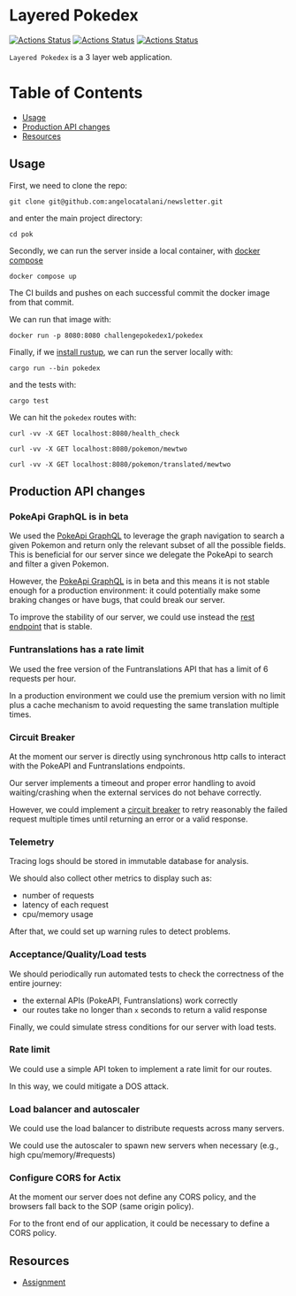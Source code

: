 # Layered Pokedex

[![Actions Status](https://github.com/angelocatalani/pok/actions/workflows/main.yml/badge.svg)](https://github.com/angelocatalani/pok/actions)
[![Actions Status](https://github.com/angelocatalani/pok/actions/workflows/audit.yml/badge.svg)](https://github.com/angelocatalani/pok/actions)
[![Actions Status](https://github.com/angelocatalani/pok/actions/workflows/scheduled_build.yml/badge.svg)](https://github.com/angelocatalani/pok/actions)

`Layered Pokedex` is a 3 layer web application.

# Table of Contents

* [Usage](#usage)
* [Production API changes](#production-api-changes)
* [Resources](#resources)

## Usage

First, we need to clone the repo:

```shell
git clone git@github.com:angelocatalani/newsletter.git
```

and enter the main project directory:

```shell
cd pok
```

Secondly, we can run the server inside a local container, with [docker compose](https://docs.docker.com/get-docker/)

```shell
docker compose up
```

The CI builds and pushes on each successful commit the docker image from that commit.

We can run that image with:

```shell
docker run -p 8080:8080 challengepokedex1/pokedex
```

Finally, if we [install rustup](https://www.rust-lang.org/tools/install), we can run the server locally with:

```shell
cargo run --bin pokedex
```

and the tests with:

```shell
cargo test
```

We can hit the `pokedex` routes with:

 ```shell
curl -vv -X GET localhost:8080/health_check
```

 ```shell
curl -vv -X GET localhost:8080/pokemon/mewtwo
```

 ```shell
curl -vv -X GET localhost:8080/pokemon/translated/mewtwo
```

## Production API changes

### PokeApi GraphQL is in beta

We used the [PokeApi GraphQL](https://pokeapi.co/docs/graphql) to leverage the graph navigation to search a given
Pokemon and return only the relevant subset of all the possible fields. This is beneficial for our server since we
delegate the PokeApi to search and filter a given Pokemon.

However, the [PokeApi GraphQL](https://pokeapi.co/docs/graphql) is in beta and this means it is not stable enough for a
production environment: it could potentially make some braking changes or have bugs, that could break our server.

To improve the stability of our server, we could use instead the [rest endpoint](https://pokeapi.co/docs/v2) that is
stable.

### Funtranslations has a rate limit

We used the free version of the Funtranslations API that has a limit of 6 requests per hour.

In a production environment we could use the premium version with no limit plus a cache mechanism to avoid requesting
the same translation multiple times.

### Circuit Breaker

At the moment our server is directly using synchronous http calls to interact with the PokeAPI and Funtranslations
endpoints.

Our server implements a timeout and proper error handling to avoid waiting/crashing when the external services do not
behave correctly.

However, we could implement a [circuit breaker](https://martinfowler.com/bliki/CircuitBreaker.html)
to retry reasonably the failed request multiple times until returning an error or a valid response.

### Telemetry

Tracing logs should be stored in immutable database for analysis.

We should also collect other metrics to display such as:

- number of requests
- latency of each request
- cpu/memory usage

After that, we could set up warning rules to detect problems.

### Acceptance/Quality/Load tests

We should periodically run automated tests to check the correctness of the entire journey:

- the external APIs (PokeAPI, Funtranslations) work correctly
- our routes take no longer than `x` seconds to return a valid response

Finally, we could simulate stress conditions for our server with load tests.

### Rate limit

We could use a simple API token to implement a rate limit for our routes.

In this way, we could mitigate a DOS attack.

### Load balancer and autoscaler

We could use the load balancer to distribute requests across many servers.

We could use the autoscaler to spawn new servers when necessary (e.g., high cpu/memory/#requests)

### Configure CORS for Actix

At the moment our server does not define any CORS policy, and the browsers fall back to the SOP (same origin policy).

For to the front end of our application, it could be necessary to define a CORS policy.

## Resources

- [Assignment](https://docs.google.com/document/d/1P5i5AdnnJ7jTpxBJ6vrNGz-yGIT3zl68a94YZKuQovg/edit#)







